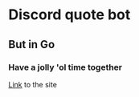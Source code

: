# Discord quote bot

## But in Go

### Have a jolly 'ol time together

[Link](https://quote.mylocalhost.app/) to the site
